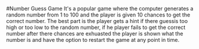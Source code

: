 #Number Guess Game
It's a popular game where the computer generates a random number from 1 to 100 and the player is given 10 chances to get the correct number.
The best part is the player gets a hint if there guessis too high or too low to the random number, if he player fails to get the correct number
after there chances are exhuasted the player is shown what the number is and have the option to restart the game at any point in time.

